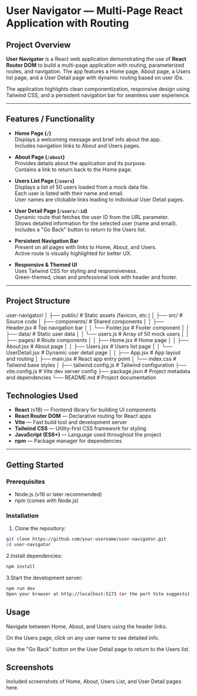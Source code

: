 # User Navigator — Multi-Page React Application with Routing

## Project Overview

**User Navigator** is a React web application demonstrating the use of **React Router DOM** to build a multi-page application with routing, parameterized routes, and navigation. The app features a Home page, About page, a Users list page, and a User Detail page with dynamic routing based on user IDs.

The application highlights clean componentization, responsive design using Tailwind CSS, and a persistent navigation bar for seamless user experience.

---

## Features / Functionality

- **Home Page (`/`)**  
  Displays a welcoming message and brief info about the app.  
  Includes navigation links to About and Users pages.

- **About Page (`/about`)**  
  Provides details about the application and its purpose.  
  Contains a link to return back to the Home page.

- **Users List Page (`/users`)**  
  Displays a list of 50 users loaded from a mock data file.  
  Each user is listed with their name and email.  
  User names are clickable links leading to individual User Detail pages.

- **User Detail Page (`/users/:id`)**  
  Dynamic route that fetches the user ID from the URL parameter.  
  Shows detailed information for the selected user (name and email).  
  Includes a "Go Back" button to return to the Users list.

- **Persistent Navigation Bar**  
  Present on all pages with links to Home, About, and Users.  
  Active route is visually highlighted for better UX.

- **Responsive & Themed UI**  
  Uses Tailwind CSS for styling and responsiveness.  
  Green-themed, clean and professional look with header and footer.

---

## Project Structure


user-navigator/
│
├── public/ # Static assets (favicon, etc.)
│
├── src/ # Source code
│ ├── components/ # Shared components
│ │ ├── Header.jsx # Top navigation bar
│ │ └── Footer.jsx # Footer component
│
│ ├── data/ # Static user data
│ │ └── users.js # Array of 50 mock users
│
│ ├── pages/ # Route components
│ │ ├── Home.jsx # Home page
│ │ ├── About.jsx # About page
│ │ ├── Users.jsx # Users list page
│ │ └── UserDetail.jsx # Dynamic user detail page
│
│ ├── App.jsx # App layout and routing
│ ├── main.jsx # React app entry point
│ └── index.css # Tailwind base styles
│
├── tailwind.config.js # Tailwind configuration
├── vite.config.js # Vite dev server config
├── package.json # Project metadata and dependencies
└── README.md # Project documentation



## Technologies Used

- **React** (v18) — Frontend library for building UI components
- **React Router DOM** — Declarative routing for React apps
- **Vite** — Fast build tool and development server
- **Tailwind CSS** — Utility-first CSS framework for styling
- **JavaScript (ES6+)** — Language used throughout the project
- **npm** — Package manager for dependencies

---

## Getting Started

### Prerequisites

- Node.js (v16 or later recommended)
- npm (comes with Node.js)

### Installation

1. Clone the repository:

```bash
git clone https://github.com/your-username/user-navigator.git
cd user-navigator
```

2.Install dependencies:

```bash
npm install
```
3.Start the development server:
```bash
npm run dev
Open your browser at http://localhost:5173 (or the port Vite suggests).
```
## Usage

Navigate between Home, About, and Users using the header links.

On the Users page, click on any user name to see detailed info.

Use the "Go Back" button on the User Detail page to return to the Users list.

## Screenshots
Included screenshots of Home, About, Users List, and User Detail pages here.